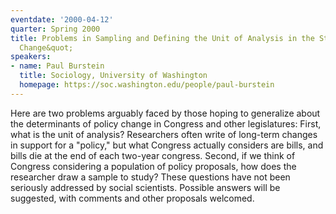 ```yaml
---
eventdate: '2000-04-12'
quarter: Spring 2000
title: Problems in Sampling and Defining the Unit of Analysis in the Study of Policy
  Change&quot;
speakers:
- name: Paul Burstein
  title: Sociology, University of Washington
  homepage: https://soc.washington.edu/people/paul-burstein
---
```

Here are two problems arguably faced by those hoping to generalize about the determinants of policy change in Congress and other legislatures: First, what is the unit of analysis? Researchers often write of long-term changes in support for a &quot;policy,&quot; but what Congress actually considers are bills, and bills die at the end of each two-year congress. Second, if we think of Congress considering a population of policy proposals, how does the researcher draw a sample to study? These questions have not been seriously addressed by social scientists. Possible answers will be suggested, with comments and other proposals welcomed.